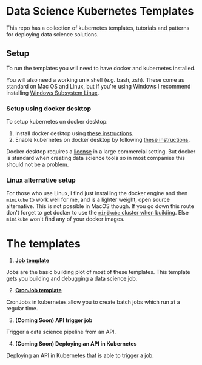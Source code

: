 # Data Science Kubernetes Templates

This repo has a collection of kubernetes templates, tutorials and patterns for deploying data science solutions.

## Setup

To run the templates you will need to have docker and kubernetes installed. 

You will also need a working unix shell (e.g. bash, zsh). These come as standard on Mac OS and Linux, but if you're using Windows I recommend installing [Windows Subsystem Linux](https://learn.microsoft.com/en-us/windows/wsl/install).

### Setup using docker desktop

To setup kubernetes on docker desktop:

1. Install docker desktop using [these instructions](https://docs.docker.com/get-docker/).
2. Enable kubernetes on docker desktop by following [these instructions](https://docs.docker.com/desktop/kubernetes/).

Docker desktop requires a [license](https://www.docker.com/pricing/) in a large commercial setting. But docker is standard when creating data science tools so in most companies this should not be a problem.

### Linux alternative setup

For those who use Linux, I find just installing the docker engine and then `minikube` to work well for me, and is a lighter weight, open source alternative. This is not possible in MacOS though. If you go down this route don't forget to get docker to use the [`minikube` cluster when building](https://minikube.sigs.k8s.io/docs/handbook/pushing/#1-pushing-directly-to-the-in-cluster-docker-daemon-docker-env). Else `minikube` won't find any of your docker images.


# The templates

1. **[Job template](https://github.com/jackcbaker/ds-kubernetes-templates/tree/main/1-job)**

Jobs are the basic building plot of most of these templates. This template gets you building and debugging a data science job.

2. **[CronJob template](https://github.com/jackcbaker/ds-kubernetes-templates/tree/main/2-cronJob)**

CronJobs in kubernetes allow you to create batch jobs which run at a regular time.

3. **(Coming Soon) API trigger job**

Trigger a data science pipeline from an API.

4. **(Coming Soon) Deploying an API in Kubernetes**

Deploying an API in Kubernetes that is able to trigger a job.